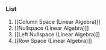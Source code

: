 ### List
1. [[Column Space (Linear Algebra)]]
2. [[Nullspace (Linear Algebra)]]
3. [[Left Nullspace (Linear Algebra)]]
4. [[Row Space (Linear Algebra)]]